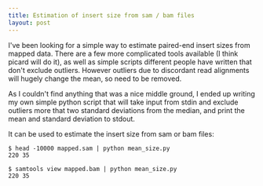 ```yaml
---
title: Estimation of insert size from sam / bam files
layout: post
---
```


I've been looking for a simple way to estimate paired-end insert sizes from mapped data. There are a few more complicated tools available (I think picard will do it), as well as simple scripts different people have written that don't exclude outliers. However outliers due to discordant read alignments will hugely change the mean, so need to be removed.

As I couldn't find anything that was a nice middle ground, I ended up writing my own simple python script that will take input from stdin and exclude outliers more that two standard deviations from the median, and print the mean and standard deviation to stdout.

It can be used to estimate the insert size from sam or bam files:

```
$ head -10000 mapped.sam | python mean_size.py
220 35
```

```
$ samtools view mapped.bam | python mean_size.py
220 35
```

<script src="https://gist.github.com/timoast/af73c0e9fac00187ee49.js"></script>
